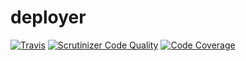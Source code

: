 deployer
========

[![Travis](https://travis-ci.org/WebcookDev/deployer.png?branch=master)](https://travis-ci.org/WebcookDev/deployer.png?branch=master)
[![Scrutinizer Code Quality](https://scrutinizer-ci.com/g/ufik/WebCMS2/badges/quality-score.png?b=master)](https://scrutinizer-ci.com/g/ufik/WebCMS2/?branch=master)
[![Code Coverage](https://scrutinizer-ci.com/g/WebcookDev/deployer/badges/coverage.png?b=master)](https://scrutinizer-ci.com/g/WebcookDev/deployer/?branch=master)
